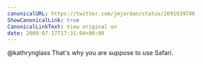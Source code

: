```yaml
---
canonicalURL: https://twitter.com/jmjordan/status/2691939746
ShowCanonicalLink: true
CanonicalLinkText: View original on
date: 2009-07-17T17:31:04+00:00
---
```

@kathrynglass That's why you are suppose to use Safari.